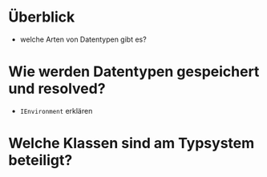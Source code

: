 # Überblick

- welche Arten von Datentypen gibt es?

# Wie werden Datentypen gespeichert und resolved?

- `IEnvironment` erklären

# Welche Klassen sind am Typsystem beteiligt?